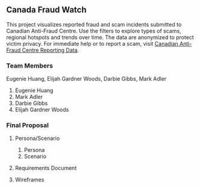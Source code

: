 ## Canada Fraud Watch
This project visualizes reported fraud and scam incidents submitted to Canadian Anti-Fraud Centre. Use the filters to explore types of scams, regional hotspots and trends over time. The data are anonymized to protect victim privacy. For immediate help or to report a scam, visit [Canadian Anti-Fraud Centre Reporting Data](https://open.canada.ca/data/en/dataset/6a09c998-cddb-4a22-beff-4dca67ab892f/resource/43c67af5-e598-4a9b-a484-fe1cb5d775b5).

### Team Members
Eugenie Huang, Elijah Gardner Woods, Darbie Gibbs, Mark Adler
1. Eugenie Huang
2. Mark Adler
3. Darbie Gibbs
4. Elijah Gardner Woods

### Final Proposal
1. Persona/Scenario
    1. Persona
    2. Scenario
    
2. Requirements Document

3. Wireframes






